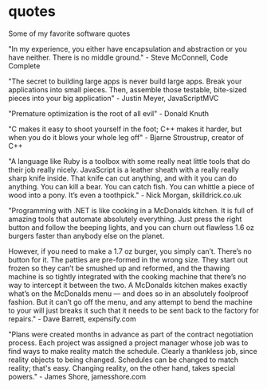 quotes
======

Some of my favorite software quotes

"In my experience, you either have encapsulation and abstraction or you have neither. There is no middle ground." - Steve McConnell, Code Complete

"The secret to building large apps is never build large apps. Break your applications into small pieces. Then, assemble those testable, bite-sized pieces into your big application" - Justin Meyer, JavaScriptMVC

"Premature optimization is the root of all evil" - Donald Knuth

"C makes it easy to shoot yourself in the foot; C++ makes it harder, but when you do it blows your whole leg off" - Bjarne Stroustrup, creator of C++

"A language like Ruby is a toolbox with some really neat little tools that do their job really nicely. JavaScript is a leather sheath with a really really sharp knife inside. That knife can cut anything, and with it you can do anything. You can kill a bear. You can catch fish. You can whittle a piece of wood into a pony. It’s even a toothpick." - Nick Morgan, skilldrick.co.uk

"Programming with .NET is like cooking in a McDonalds kitchen.  It is full of amazing tools that automate absolutely everything.  Just press the right button and follow the beeping lights, and you can churn out flawless 1.6 oz burgers faster than anybody else on the planet.

However, if you need to make a 1.7 oz burger, you simply can’t.  There’s no button for it.  The patties are pre-formed in the wrong size.  They start out frozen so they can’t be smushed up and reformed, and the thawing machine is so tightly integrated with the cooking machine that there’s no way to intercept it between the two.  A McDonalds kitchen makes exactly what’s on the McDonalds menu — and does so in an absolutely foolproof fashion.  But it can’t go off the menu, and any attempt to bend the machine to your will just breaks it such that it needs to be sent back to the factory for repairs." - Dave Barrett, expensify.com

"Plans were created months in advance as part of the contract negotiation process. Each project was assigned a project manager whose job was to find ways to make reality match the schedule. Clearly a thankless job, since reality objects to being changed. Schedules can be changed to match reality; that's easy. Changing reality, on the other hand, takes special powers." - James Shore, jamesshore.com
